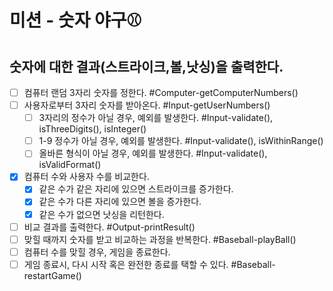 # 미션 - 숫자 야구⚾️

## 숫자에 대한 결과(스트라이크,볼,낫싱)을 출력한다.

- [ ] 컴퓨터 랜덤 3자리 숫자를 정한다. #Computer-getComputerNumbers()
- [ ] 사용자로부터 3자리 숫자를 받아온다. #Input-getUserNumbers()
  - [ ] 3자리의 정수가 아닐 경우, 예외를 발생한다. #Input-validate(), isThreeDigits(), isInteger()
  - [ ] 1-9 정수가 아닐 경우, 예외를 발생한다. #Input-validate(), isWithinRange()
  - [ ] 올바른 형식이 아닐 경우, 예외를 발생한다. #Input-validate(), isValidFormat()
- [x] 컴퓨터 수와 사용자 수를 비교한다.
  - [x] 같은 수가 같은 자리에 있으면 스트라이크를 증가한다.
  - [x] 같은 수가 다른 자리에 있으면 볼을 증가한다.
  - [x] 같은 수가 없으면 낫싱을 리턴한다.
- [ ] 비교 결과를 출력한다. #Output-printResult()
- [ ] 맞힐 때까지 숫자를 받고 비교하는 과정을 반복한다. #Baseball-playBall()
- [ ] 컴퓨터 수를 맞힐 경우, 게임을 종료한다.
- [ ] 게임 종료시, 다시 시작 혹은 완전한 종료를 택할 수 있다. #Baseball-restartGame()

